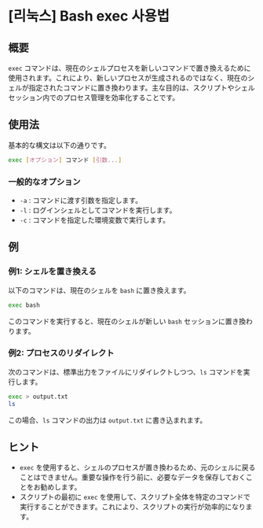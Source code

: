 # [리눅스] Bash exec 사용법

## 概要
`exec` コマンドは、現在のシェルプロセスを新しいコマンドで置き換えるために使用されます。これにより、新しいプロセスが生成されるのではなく、現在のシェルが指定されたコマンドに置き換わります。主な目的は、スクリプトやシェルセッション内でのプロセス管理を効率化することです。

## 使用法
基本的な構文は以下の通りです。

```bash
exec [オプション] コマンド [引数...]
```

### 一般的なオプション
- `-a` : コマンドに渡す引数を指定します。
- `-l` : ログインシェルとしてコマンドを実行します。
- `-c` : コマンドを指定した環境変数で実行します。

## 例
### 例1: シェルを置き換える
以下のコマンドは、現在のシェルを `bash` に置き換えます。

```bash
exec bash
```

このコマンドを実行すると、現在のシェルが新しい `bash` セッションに置き換わります。

### 例2: プロセスのリダイレクト
次のコマンドは、標準出力をファイルにリダイレクトしつつ、`ls` コマンドを実行します。

```bash
exec > output.txt
ls
```

この場合、`ls` コマンドの出力は `output.txt` に書き込まれます。

## ヒント
- `exec` を使用すると、シェルのプロセスが置き換わるため、元のシェルに戻ることはできません。重要な操作を行う前に、必要なデータを保存しておくことをお勧めします。
- スクリプトの最初に `exec` を使用して、スクリプト全体を特定のコマンドで実行することができます。これにより、スクリプトの実行が効率的になります。